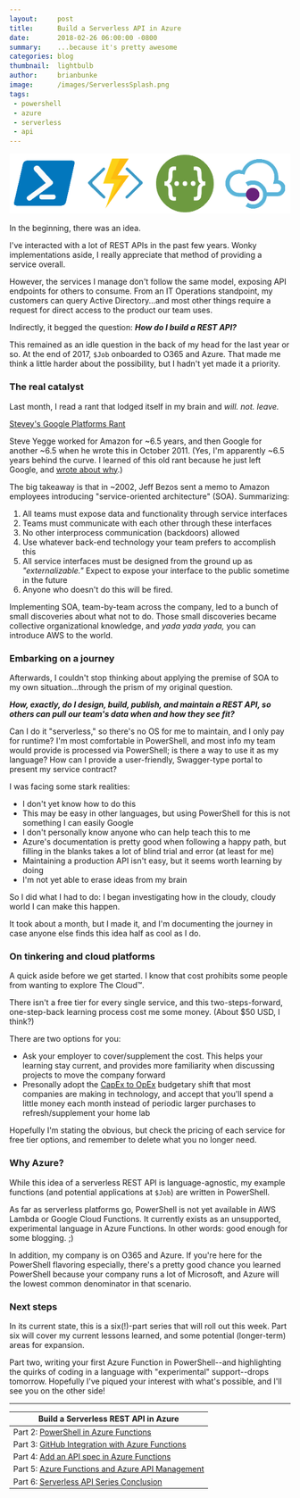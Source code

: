 ```yaml
---
layout:     post
title:      Build a Serverless API in Azure
date:       2018-02-26 06:00:00 -0800
summary:    ...because it's pretty awesome
categories: blog
thumbnail:  lightbulb
author:     brianbunke
image:      /images/ServerlessSplash.png
tags:
 - powershell
 - azure
 - serverless
 - api
---
```


[![icons](/images/ServerlessIcons.png)](/images/ServerlessIcons.png)

In the beginning, there was an idea.

I've interacted with a lot of REST APIs in the past few years. Wonky implementations aside, I really appreciate that method of providing a service overall.

However, the services I manage don't follow the same model, exposing API endpoints for others to consume. From an IT Operations standpoint, my customers can query Active Directory...and most other things require a request for direct access to the product our team uses.

Indirectly, it begged the question: **_How do I build a REST API?_**

This remained as an idle question in the back of my head for the last year or so. At the end of 2017, `$Job` onboarded to O365 and Azure. That made me think a little harder about the possibility, but I hadn't yet made it a priority.

### The real catalyst

Last month, I read a rant that lodged itself in my brain and _will. not. leave._

[Stevey's Google Platforms Rant]

Steve Yegge worked for Amazon for ~6.5 years, and then Google for another ~6.5 when he wrote this in October 2011. (Yes, I'm apparently ~6.5 years behind the curve. I learned of this old rant because he just left Google, and [wrote about why].)

The big takeaway is that in ~2002, Jeff Bezos sent a memo to Amazon employees introducing "service-oriented architecture" (SOA). Summarizing:

1. All teams must expose data and functionality through service interfaces
2. Teams must communicate with each other through these interfaces
3. No other interprocess communication (backdoors) allowed
4. Use whatever back-end technology your team prefers to accomplish this
5. All service interfaces must be designed from the ground up as _"externalizable."_ Expect to expose your interface to the public sometime in the future
6. Anyone who doesn't do this will be fired.

Implementing SOA, team-by-team across the company, led to a bunch of small discoveries about what not to do. Those small discoveries became collective organizational knowledge, and _yada yada yada,_ you can introduce AWS to the world.

### Embarking on a journey

Afterwards, I couldn't stop thinking about applying the premise of SOA to my own situation...through the prism of my original question.

**_How, exactly, do I design, build, publish, and maintain a REST API, so others can pull our team's data when and how they see fit?_**

Can I do it "serverless," so there's no OS for me to maintain, and I only pay for runtime? I'm most comfortable in PowerShell, and most info my team would provide is processed via PowerShell; is there a way to use it as my language? How can I provide a user-friendly, Swagger-type portal to present my service contract?

I was facing some stark realities:

- I don't yet know how to do this
- This may be easy in other languages, but using PowerShell for this is not something I can easily Google
- I don't personally know anyone who can help teach this to me
- Azure's documentation is pretty good when following a happy path, but filling in the blanks takes a lot of blind trial and error (at least for me)
- Maintaining a production API isn't easy, but it seems worth learning by doing
- I'm not yet able to erase ideas from my brain

So I did what I had to do: I began investigating how in the cloudy, cloudy world I can make this happen.

It took about a month, but I made it, and I'm documenting the journey in case anyone else finds this idea half as cool as I do.

### On tinkering and cloud platforms

A quick aside before we get started. I know that cost prohibits some people from wanting to explore The Cloud™.

There isn't a free tier for every single service, and this two-steps-forward, one-step-back learning process cost me some money. (About $50 USD, I think?)

There are two options for you:

- Ask your employer to cover/supplement the cost. This helps your learning stay current, and provides more familiarity when discussing projects to move the company forward
- Presonally adopt the [CapEx to OpEx] budgetary shift that most companies are making in technology, and accept that you'll spend a little money each month instead of periodic larger purchases to refresh/supplement your home lab

Hopefully I'm stating the obvious, but check the pricing of each service for free tier options, and remember to delete what you no longer need.

### Why Azure?

While this idea of a serverless REST API is language-agnostic, my example functions (and potential applications at `$Job`) are written in PowerShell.

As far as serverless platforms go, PowerShell is not yet available in AWS Lambda or Google Cloud Functions. It currently exists as an unsupported, experimental language in Azure Functions. In other words: good enough for some blogging. ;)

In addition, my company is on O365 and Azure. If you're here for the PowerShell flavoring especially, there's a pretty good chance you learned PowerShell because your company runs a lot of Microsoft, and Azure will the lowest common denominator in that scenario.

### Next steps

In its current state, this is a six(!)-part series that will roll out this week. Part six will cover my current lessons learned, and some potential (longer-term) areas for expansion.

Part two, writing your first Azure Function in PowerShell--and highlighting the quirks of coding in a language with "experimental" support--drops tomorrow. Hopefully I've piqued your interest with what's possible, and I'll see you on the other side!

---

|Build a Serverless REST API in Azure|
|---|
| Part 2: [PowerShell in Azure Functions] |
| Part 3: [GitHub Integration with Azure Functions] |
| Part 4: [Add an API spec in Azure Functions] |
| Part 5: [Azure Functions and Azure API Management] |
| Part 6: [Serverless API Series Conclusion] |



[Stevey's Google Platforms Rant]: https://plus.google.com/+RipRowan/posts/eVeouesvaVX
[wrote about why]: https://medium.com/@steve.yegge/why-i-left-google-to-join-grab-86dfffc0be84

[CapEx to OpEx]: http://www.bmc.com/blogs/capex-vs-opex/

[PowerShell in Azure Functions]:            /blog/2018/02/27/powershell-in-azure-functions/
[GitHub Integration with Azure Functions]:  /blog/2018/02/28/github-integration-with-azure-functions/
[Add an API spec in Azure Functions]:       /blog/2018/03/01/azure-functions-swagger-spec/
[Azure Functions and Azure API Management]: /blog/2018/03/02/azure-functions-api-management/
[Serverless API Series Conclusion]:         /blog/2018/03/03/serverless-api-conclusion/
